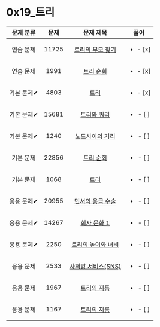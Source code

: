 # 0x19_트리
| 문제 분류 | 문제 | 문제 제목 | 풀이 |
| :--: | :--: | :--: | :--: |
| 연습 문제 | 11725 | [트리의 부모 찾기](https://www.acmicpc.net/problem/11725) | <ul><li>- [x] </li></ul> |
| 연습 문제 | 1991 | [트리 순회](https://www.acmicpc.net/problem/1991) | <ul><li>- [x] </li></ul> |
| 기본 문제✔ | 4803 | [트리](https://www.acmicpc.net/problem/4803) | <ul><li>- [x] </li></ul> |
| 기본 문제✔ | 15681 | [트리와 쿼리](https://www.acmicpc.net/problem/15681) | <ul><li>- [ ] </li></ul> |
| 기본 문제✔ | 1240 | [노드사이의 거리](https://www.acmicpc.net/problem/1240) | <ul><li>- [ ] </li></ul> |
| 기본 문제 | 22856 | [트리 순회](https://www.acmicpc.net/problem/22856) | <ul><li>- [ ] </li></ul> |
| 기본 문제 | 1068 | [트리](https://www.acmicpc.net/problem/1068) | <ul><li>- [ ] </li></ul> |
| 응용 문제✔ | 20955 | [민서의 응급 수술](https://www.acmicpc.net/problem/20955) | <ul><li>- [ ] </li></ul> |
| 응용 문제✔ | 14267 | [회사 문화 1](https://www.acmicpc.net/problem/14267) | <ul><li>- [ ] </li></ul> |
| 응용 문제✔ | 2250 | [트리의 높이와 너비](https://www.acmicpc.net/problem/2250) | <ul><li>- [ ] </li></ul> |
| 응용 문제 | 2533 | [사회망 서비스(SNS)](https://www.acmicpc.net/problem/2533) | <ul><li>- [ ] </li></ul> |
| 응용 문제 | 1967 | [트리의 지름](https://www.acmicpc.net/problem/1967) | <ul><li>- [ ] </li></ul> |
| 응용 문제 | 1167 | [트리의 지름](https://www.acmicpc.net/problem/1167) | <ul><li>- [ ] </li></ul> |
